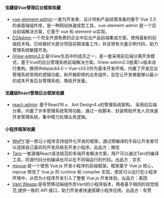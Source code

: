 #### 宝藏级Vue管理后台框架收藏
- [vue-element-admin](https://panjiachen.github.io/vue-element-admin-site/zh/):一套为开发者、设计师和产品经理准备的基于 Vue 2.0 的桌面端组件库，是一种网站快速成型工具。vue-element-admin 是一个后台前端解决方案，它基于 vue 和 element-ui实现。
- [D2Admin](https://d2.pub/zh/doc/d2-admin/#%E5%8A%9F%E8%83%BD):一个完全开源免费的企业中后台产品前端集成方案，使用最新的前端技术栈，已经做好大部分项目前期准备工作，并且带有大量示例代码，助力管理系统敏捷开发。
- [iView-admin2.0](https://lison16.github.io/iview-admin-doc/#/):是iView生态中的成员之一，是一套采用前后端分离开发模式，基于Vue的后台管理系统前端解决方案。iView-admin2.0脱离1.x版本进行重构，换用Webpack4.0 + Vue-cli3.0作为基本开发环境。内置了开发后台管理系统常用的逻辑功能，和开箱即用的业务组件，旨在让开发者能够以最小的成本开发后台管理系统，降低开发量。

#### 宝藏级React管理后台框架收藏
- [react-admin](http://shubin.wang/docs/#/?id=react-admin): 基于React16.x、Ant Design4.x的管理系统架构。 采用前后端分离，内置了许多管理系统常用功能，通过一些脚本、封装帮助开发人员快速开发管理系统，集中精力处理业务逻辑。

#### 小程序框架收藏
- [WePY](https://wepyjs.github.io/wepy-docs/2.x/#/):是一款让小程序支持组件化开发的框架，通过预编译的手段让开发者可以选择自己喜欢的开发风格去开发小程序。出品方：微信
- [Taro](https://taro-docs.jd.com/taro/docs/guide/):一套遵循React语法规范的多端开发解决方案，用户可以通过Taro的编译工具，将源代码分别编译出可以在不同端运行的代码。出品方：京东
- [mpvue](https://github.com/Meituan-Dianping/mpvue):是一个使用 Vue.js 开发小程序的前端框架。框架基于 Vue.js 核心，mpvue 修改了 Vue.js 的 runtime 和 compiler 实现，使其可以运行在小程序环境中，从而为小程序开发引入了整套 Vue.js 开发体验。出品方：美团
- [Vant Weapp](https://github.com/youzan/vant-weapp):是有赞移动端组件库Vant的小程序版本，两者基于相同的视觉规范,提供一致的 API 接口，助力开发者快速搭建小程序应用。出品方：有赞